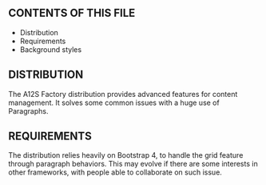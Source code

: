 CONTENTS OF THIS FILE
---------------------

 * Distribution
 * Requirements
 * Background styles


DISTRIBUTION
------------

The A12S Factory distribution provides advanced features for content management. It solves some
common issues with a huge use of Paragraphs.


REQUIREMENTS
------------

The distribution relies heavily on Bootstrap 4, to handle the grid feature through paragraph behaviors. This may evolve
if there are some interests in other frameworks, with people able to collaborate on such issue.

